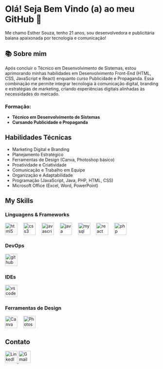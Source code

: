 # Olá! Seja Bem Vindo (a) ao meu GitHub 👋
Me chamo Esther Souza, tenho 21 anos, sou desenvolvedora e publicitária baiana apaixonada por tecnologia e comunicação!

## 📚 Sobre mim
Após concluir o Técnico em Desenvolvimento de Sistemas, estou aprimorando minhas habilidades em Desenvolvimento Front-End (HTML, CSS, JavaScript e React) enquanto curso Publicidade e Propaganda. Essa combinação me permite integrar tecnologia à comunicação digital, branding e estratégias de marketing, criando experiências digitais alinhadas às necessidades do mercado.

### Formação:

- **Técnico em Desenvolvimento de Sistemas** 
- **Cursando Publicidade e Propaganda** 
  
## Habilidades Técnicas

- Marketing Digital e Branding
- Planejamento Estratégico
- Ferramentas de Design (Canva, Photoshop básico)
- Proatividade e Criatividade
- Comunicação e Trabalho em Equipe
- Organização e Adaptabilidade
- Programação (JavaScript, Java, PHP, HTML, CSS)
- Microsoft Office (Excel, Word, PowerPoint)

## My Skills

### Linguagens & Frameworks
<div align="left">
  <img src="https://cdn.jsdelivr.net/gh/devicons/devicon/icons/html5/html5-original.svg" height="40" alt="html5 logo"  />
  <img width="12" />
  <img src="https://cdn.jsdelivr.net/gh/devicons/devicon/icons/css3/css3-original.svg" height="40" alt="css3 logo"  />
  <img width="12" />
  <img src="https://cdn.jsdelivr.net/gh/devicons/devicon/icons/javascript/javascript-original.svg" height="40" alt="javascript logo"  />
  <img width="12" />
  <img src="https://cdn.jsdelivr.net/gh/devicons/devicon/icons/java/java-original.svg" height="40" alt="java logo"  />
  <img width="12" />
  <img src="https://cdn.jsdelivr.net/gh/devicons/devicon/icons/mysql/mysql-original.svg" height="40" alt="mysql logo"  />
  <img width="12" />
  <img src="https://cdn.jsdelivr.net/gh/devicons/devicon/icons/react/react-original.svg" height="40" alt="react logo"  />
  <img width="12" />
  <img src="https://cdn.jsdelivr.net/gh/devicons/devicon/icons/php/php-original.svg" height="40" alt="php logo" />
</div>


### DevOps
<img src="https://cdn.jsdelivr.net/gh/devicons/devicon/icons/github/github-original.svg" height="40" alt="github logo"  />
  <img width="12" />
  
### IDEs
<div align="left">
  <img src="https://cdn.jsdelivr.net/gh/devicons/devicon/icons/vscode/vscode-original.svg" height="40" alt="vscode logo" />
  <img width="12" />
  </div>

### Ferramentas de Design
<div align="left">
  <img src="https://cdn.jsdelivr.net/gh/devicons/devicon/icons/canva/canva-original.svg" height="40" alt="Canva logo" />
  <img width="12" />
  <img src="https://cdn.jsdelivr.net/gh/devicons/devicon/icons/photoshop/photoshop-plain.svg" height="40" alt="Photoshop logo" />
  <img width="12" />
</div>


## Contato
<div align="left">
  <a href="https://www.linkedin.com/in/thersouza/" target="_blank">
    <img src="https://img.shields.io/static/v1?message=LinkedIn&logo=linkedin&label=&color=0077B5&logoColor=white&style=for-the-badge" height="40" alt="LinkedIn logo" />
  </a>
  <a href="mailto:esthersouza279@gmail.com" target="_blank">
    <img src="https://img.shields.io/static/v1?message=Gmail&logo=gmail&label=&color=D14836&logoColor=white&style=for-the-badge" height="40" alt="Gmail logo" />
  </a>
</div>


